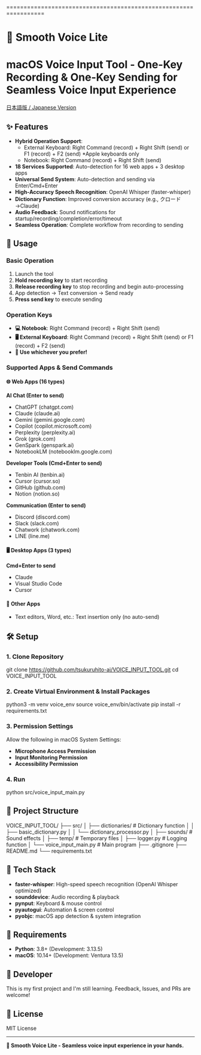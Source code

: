 
=================================================================
# 🎤 Smooth Voice Lite
macOS Voice Input Tool - One-Key Recording & One-Key Sending for Seamless Voice Input Experience
=================================================================

[日本語版 / Japanese Version](README_ja.md)

## ✨ Features

- **Hybrid Operation Support**: 
  - External Keyboard: Right Command (record) + Right Shift (send) or F1 (record) + F2 (send) *Apple keyboards only
  - Notebook: Right Command (record) + Right Shift (send)
- **18 Services Supported**: Auto-detection for 16 web apps + 3 desktop apps
- **Universal Send System**: Auto-detection and sending via Enter/Cmd+Enter
- **High-Accuracy Speech Recognition**: OpenAI Whisper (faster-whisper)
- **Dictionary Function**: Improved conversion accuracy (e.g., クロード→Claude)
- **Audio Feedback**: Sound notifications for startup/recording/completion/error/timeout
- **Seamless Operation**: Complete workflow from recording to sending

## 🎯 Usage

### Basic Operation
1. Launch the tool
2. **Hold recording key** to start recording
3. **Release recording key** to stop recording and begin auto-processing
4. App detection → Text conversion → Send ready
5. **Press send key** to execute sending

### Operation Keys
- **💻 Notebook**: Right Command (record) + Right Shift (send)
- **🖥️ External Keyboard**: Right Command (record) + Right Shift (send) or F1 (record) + F2 (send)
- **📌 Use whichever you prefer!**

### Supported Apps & Send Commands

#### 🌐 Web Apps (16 types)
**AI Chat (Enter to send)**
- ChatGPT (chatgpt.com)
- Claude (claude.ai)
- Gemini (gemini.google.com)
- Copilot (copilot.microsoft.com)
- Perplexity (perplexity.ai)
- Grok (grok.com)
- GenSpark (genspark.ai)
- NotebookLM (notebooklm.google.com)

**Developer Tools (Cmd+Enter to send)**
- Tenbin AI (tenbin.ai)
- Cursor (cursor.so)
- GitHub (github.com)
- Notion (notion.so)

**Communication (Enter to send)**
- Discord (discord.com)
- Slack (slack.com)
- Chatwork (chatwork.com)
- LINE (line.me)

#### 🖥️ Desktop Apps (3 types)
**Cmd+Enter to send**
- Claude
- Visual Studio Code
- Cursor

#### 📝 Other Apps
- Text editors, Word, etc.: Text insertion only (no auto-send)

## 🛠️ Setup

### 1. Clone Repository
git clone https://github.com/tsukuruhito-ai/VOICE_INPUT_TOOL.git
cd VOICE_INPUT_TOOL

### 2. Create Virtual Environment & Install Packages
python3 -m venv voice_env
source voice_env/bin/activate
pip install -r requirements.txt

### 3. Permission Settings
Allow the following in macOS System Settings:
- **Microphone Access Permission**
- **Input Monitoring Permission**
- **Accessibility Permission**

### 4. Run
python src/voice_input_main.py

## 📁 Project Structure

VOICE_INPUT_TOOL/
├── src/
│   ├── dictionaries/          # Dictionary function
│   │   ├── basic_dictionary.py
│   │   └── dictionary_processor.py
│   ├── sounds/               # Sound effects
│   ├── temp/                # Temporary files
│   ├── logger.py            # Logging function
│   └── voice_input_main.py  # Main program
├── .gitignore
├── README.md
└── requirements.txt

## 🔧 Tech Stack

- **faster-whisper**: High-speed speech recognition (OpenAI Whisper optimized)
- **sounddevice**: Audio recording & playback
- **pynput**: Keyboard & mouse control
- **pyautogui**: Automation & screen control
- **pyobjc**: macOS app detection & system integration

## 🔧 Requirements

- **Python**: 3.8+ (Development: 3.13.5)
- **macOS**: 10.14+ (Development: Ventura 13.5)

## 📝 Developer

This is my first project and I'm still learning. Feedback, Issues, and PRs are welcome!

## 📄 License

MIT License

---

**🎤 Smooth Voice Lite - Seamless voice input experience in your hands.**